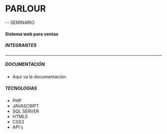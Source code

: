 # PARLOUR
--
SEMINARIO 
#### Sistema web para ventas

##### INTEGRANTES


---

##### DOCUMENTACIÓN 
+ Aqui va la documentación


##### TECNOLOGIAS 
- PHP
- JAVASCRIPT
- SQL SERVER
- HTML5 
- CSS3
- API's
